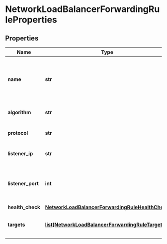 # NetworkLoadBalancerForwardingRuleProperties

## Properties
| Name | Type | Description | Notes |
| ------------ | ------------- | ------------- | ------------- |
| **name** | **str** | The name of the Network Load Balancer forwarding rule. |  |
| **algorithm** | **str** | Algorithm for the balancing. |  |
| **protocol** | **str** | Protocol of the balancing. |  |
| **listener_ip** | **str** | Listening IP. (inbound) |  |
| **listener_port** | **int** | Listening port number. (inbound) (range: 1 to 65535) |  |
| **health_check** | [**NetworkLoadBalancerForwardingRuleHealthCheck**](NetworkLoadBalancerForwardingRuleHealthCheck.md) |  | [optional]  |
| **targets** | [**list[NetworkLoadBalancerForwardingRuleTarget]**](NetworkLoadBalancerForwardingRuleTarget.md) | Array of items in that collection. |  |


